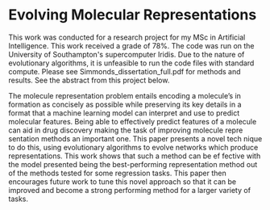 # Evolving Molecular Representations

This work was conducted for a research project for my MSc in Artificial 
Intelligence. This work received a grade of  78%. The code was run on the
University of Southampton's supercomputer Iridis. Due to the nature of 
evolutionary algorithms, it is unfeasible to run the code files with 
standard compute. Please see Simmonds_dissertation_full.pdf for methods and
results. See the abstract from this project below.

The molecule representation problem entails encoding a molecule’s in
formation as concisely as possible while preserving its key details in a
format that a machine learning model can interpret and use to predict
molecular features. Being able to effectively predict features of a molecule
can aid in drug discovery making the task of improving molecule repre
sentation methods an important one. This paper presents a novel tech
nique to do this, using evolutionary algorithms to evolve networks which
produce representations. This work shows that such a method can be ef
fective with the model presented being the best-performing representation
method out of the methods tested for some regression tasks. This paper
then encourages future work to tune this novel approach so that it can be
improved and become a strong performing method for a larger variety of
tasks.
